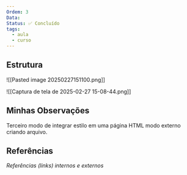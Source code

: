 ```yaml
---
Ordem: 3
Data: 
Status: ✅ Concluído
tags:
  - aula
  - curso
---
```


## Estrutura

![[Pasted image 20250227151100.png]]

 ![[Captura de tela de 2025-02-27 15-08-44.png]]

		
			
## Minhas Observações

Terceiro modo de integrar estilo em uma página HTML modo externo criando arquivo.

## Referências

*Referências (links) internos e externos*






